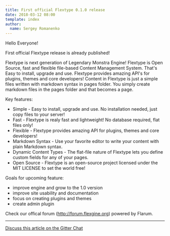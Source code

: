 ```yaml
---
title: First official Flextype 0.1.0 release
date: 2018-03-12 08:00
template: index
author:
  name: Sergey Romanenko
---
```


Hello Everyone!  

First official Flextype release is already published!  

Flextype is next generation of Legendary Monstra Engine!
Flextype is Open Source, fast and flexible file-based Content Management System. That's Easy to install, upgrade and use. Flextype provides amazing API's for plugins, themes and core developers! Content in Flextype is just a simple files written with markdown syntax in pages folder. You simply create markdown files in the pages folder and that becomes a page. 

Key features:  
- Simple - Easy to install, upgrade and use. No installation needed, just copy files to your server!  
- Fast - Flextype is realy fast and lightweight! No database required, flat files only!  
- Flexible - Flextype provides amazing API for plugins, themes and core developers!  
- Markdown Syntax - Use your favorite editor to write your content with plain Markdown syntax.  
- Dynamic Content Types - The flat-file nature of Flextype lets you define custom fields for any of your pages.  
- Open Source - Flextype is an open-source project licensed under the MIT LICENSE to set the world free!  

Goals for upcoming feature:
- improve engine and grow to the 1.0 version
- improve site usability and documentation
- focus on creating plugins and themes
- create admin plugin

Check our offical forum (http://forum.flexgine.org) powered by Flarum.  

<hr>  

[<i class="fa fa-comments"></i> Discuss this article on the Gitter Chat](https://gitter.im/flexgine/flexgine)  
